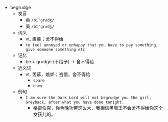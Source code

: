 - begrudge
  - 发音
    - 英 `/bi'grʌdʒ/`
    - 美 `/bɪ'ɡrʌdʒ/`
  - 词义
    - vt. 羡慕；舍不得给
    - `to feel annoyed or unhappy that you have to pay something, give someone something etc`
  - 记忆
    - be + grudge (不给予) → 舍不得给
  - 近义词
    - vt. 羡慕，嫉妒；吝惜，舍不得给
      - `spare`
      - `envy`
  - 例句
    - `I am sure the Dark Lord will not begrudge you the girl, Greyback, after what you have done tonight.`
      - 格雷伯克，你今晚功劳这么大，我相信黑魔王不会舍不得给你这个女孩儿的。

